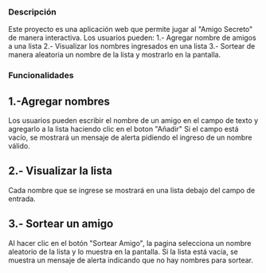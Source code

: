 ### Descripción
Este proyecto es una aplicación web que permite jugar al "Amigo Secreto" de manera interactiva.
Los usuarios pueden: 
1.- Agregar nombre de amigos a una lista
2.- Visualizar los nombres ingresados en una lista
3.- Sortear de manera aleatoria un nombre de la lista y mostrarlo en la pantalla.

### Funcionalidades
## 1.-Agregar nombres
Los usuarios pueden escribir el nombre de un amigo en el campo de texto y agregarlo a la lista haciendo clic en el boton "Añadir"
Si el campo está vacío, se mostrará un mensaje de alerta pidiendo el ingreso de un nombre válido.

## 2.- Visualizar la lista
Cada nombre que se ingrese se mostrará en una lista debajo del campo de entrada.

## 3.- Sortear un amigo
Al hacer clic en el botón "Sortear Amigo", la pagina selecciona un nombre aleatorio de la lista y lo muestra en la pantalla.
Si la lista está vacía, se muestra un mensaje de alerta indicando que no hay nombres para sortear.

